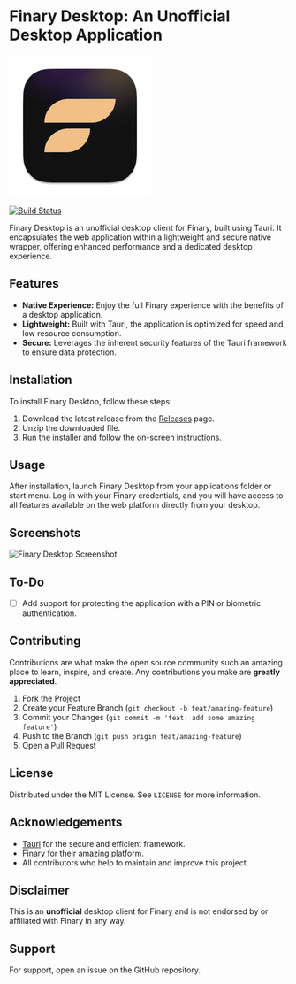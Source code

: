 # Finary Desktop: An Unofficial Desktop Application

![Finary Desktop Logo](https://raw.githubusercontent.com/Velka-DEV/finary-desktop/1cbbac09bc54586beeddec5c8031fb156baf0ae0/src-tauri/icons/256x256.png)

[![Build Status](https://github.com/Velka-DEV/finary-desktop/actions/workflows/publish.yaml/badge.svg)](https://github.com/Velka-DEV/finary-desktop/actions/workflows/publish.yaml)

Finary Desktop is an unofficial desktop client for Finary, built using Tauri. It encapsulates the web application within a lightweight and secure native wrapper, offering enhanced performance and a dedicated desktop experience.

## Features

- **Native Experience:** Enjoy the full Finary experience with the benefits of a desktop application.
- **Lightweight:** Built with Tauri, the application is optimized for speed and low resource consumption.
- **Secure:** Leverages the inherent security features of the Tauri framework to ensure data protection.

## Installation

To install Finary Desktop, follow these steps:

1. Download the latest release from the [Releases](https://github.com/Velka-DEV/finary-desktop/releases) page.
2. Unzip the downloaded file.
3. Run the installer and follow the on-screen instructions.

## Usage

After installation, launch Finary Desktop from your applications folder or start menu. Log in with your Finary credentials, and you will have access to all features available on the web platform directly from your desktop.

## Screenshots

![Finary Desktop Screenshot](https://i.ibb.co/DYDMYh2/Screenshot-2024-07-17-at-00-46-39.png)

## To-Do

- [ ] Add support for protecting the application with a PIN or biometric authentication.

## Contributing

Contributions are what make the open source community such an amazing place to learn, inspire, and create. Any contributions you make are **greatly appreciated**.

1. Fork the Project
2. Create your Feature Branch (`git checkout -b feat/amazing-feature`)
3. Commit your Changes (`git commit -m 'feat: add some amazing feature'`)
4. Push to the Branch (`git push origin feat/amazing-feature`)
5. Open a Pull Request

## License

Distributed under the MIT License. See `LICENSE` for more information.

## Acknowledgements

- [Tauri](https://tauri.app/) for the secure and efficient framework.
- [Finary](https://finary.com/) for their amazing platform.
- All contributors who help to maintain and improve this project.

## Disclaimer

This is an **unofficial** desktop client for Finary and is not endorsed by or affiliated with Finary in any way.

## Support

For support, open an issue on the GitHub repository.
